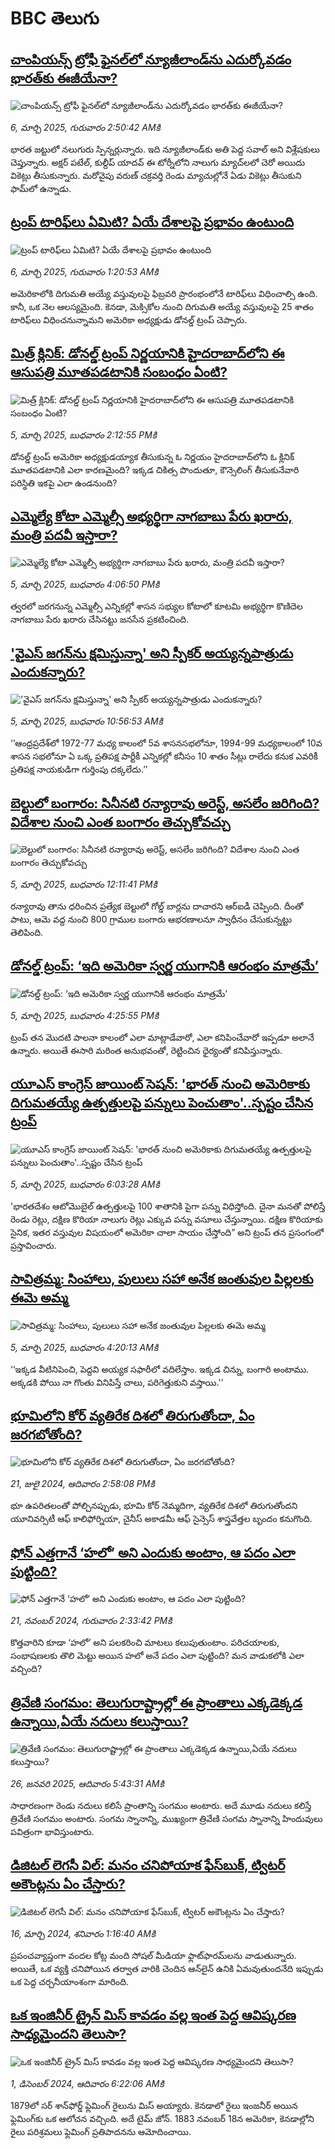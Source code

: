 # BBC తెలుగు## [చాంపియన్స్‌ ట్రోఫీ ఫైనల్‌లో న్యూజీలాండ్‌ను ఎదుర్కోవడం భారత్‌కు ఈజీయేనా?](https://www.bbc.com/telugu/articles/cy83k0le88lo?at_campaign=githubrss)![చాంపియన్స్‌ ట్రోఫీ ఫైనల్‌లో న్యూజీలాండ్‌ను ఎదుర్కోవడం భారత్‌కు ఈజీయేనా?](https://ichef.bbci.co.uk/ace/standard/240/cpsprodpb/00a3/live/725d2660-fa36-11ef-8b6d-ffedfccd010d.jpg)_6, మార్చి 2025, గురువారం 2:50:42 AMకి_భారత జట్టులో నలుగురు స్పిన్నర్లున్నారు. ఇది న్యూజీలాండ్‌కు అతి పెద్ద సవాల్ అని విశ్లేషకులు చెప్తున్నారు. అక్షర్ పటేల్, కుల్దీప్ యాదవ్ ఈ టోర్నీలోని నాలుగు మ్యాచ్‌లలో చెరో అయిదు వికెట్లు తీసుకున్నారు. మరోవైపు వరుణ్ చక్రవర్తి రెండు మ్యాచుల్లోనే ఏడు వికెట్లు తీసుకుని ఫామ్‌లో ఉన్నాడు.## [ట్రంప్ టారిఫ్‌లు ఏమిటి? ఏయే దేశాలపై ప్రభావం ఉంటుంది](https://www.bbc.com/telugu/articles/czdnvvgze03o?at_campaign=githubrss)![ట్రంప్ టారిఫ్‌లు ఏమిటి? ఏయే దేశాలపై ప్రభావం ఉంటుంది](https://ichef.bbci.co.uk/ace/standard/240/cpsprodpb/825e/live/7b8ea4b0-f915-11ef-896e-d7e7fb1719a4.jpg)_6, మార్చి 2025, గురువారం 1:20:53 AMకి_అమెరికాలోకి దిగుమతి అయ్యే వస్తువులపై ఫిబ్రవరి ప్రారంభంలోనే టారిఫ్‌లు విధించాల్సి ఉంది. కానీ, ఒక నెల ఆలస్యమైంది. కెనడా, మెక్సికోల నుంచి దిగుమతి అయ్యే వస్తువులపై 25 శాతం టారిఫ్‌లు విధించనున్నామని అమెరికా అధ్యక్షుడు డోనల్డ్ ట్రంప్ చెప్పారు.## [మిత్ర్ క్లినిక్: డోనల్డ్ ట్రంప్ నిర్ణయానికి హైదరాబాద్‌లోని ఈ ఆసుపత్రి మూతపడటానికి సంబంధం ఏంటి? ](https://www.bbc.com/telugu/articles/ckgz3d49evdo?at_campaign=githubrss)![మిత్ర్ క్లినిక్: డోనల్డ్ ట్రంప్ నిర్ణయానికి హైదరాబాద్‌లోని ఈ ఆసుపత్రి మూతపడటానికి సంబంధం ఏంటి? ](https://ichef.bbci.co.uk/ace/standard/240/cpsprodpb/fb93/live/475a1250-f9ca-11ef-9f72-45b1d71715b1.jpg)_5, మార్చి 2025, బుధవారం 2:12:55 PMకి_డోనల్డ్ ట్రంప్ అమెరికా అధ్యక్షుడయ్యాక తీసుకున్న ఓ నిర్ణయం హైదరాబాద్‌లోని ఓ క్లినిక్ మూతపడటానికి ఎలా కారణమైంది? ఇక్కడ చికిత్స పొందుతూ, కౌన్సెలింగ్ తీసుకునేవారి పరిస్థితి ఇకపై ఎలా ఉండనుంది?## [ఎమ్మెల్యే కోటా ఎమ్మెల్సీ అభ్యర్థిగా నాగబాబు పేరు ఖరారు, మంత్రి పదవీ ఇస్తారా? ](https://www.bbc.com/telugu/articles/cewk099gwy2o?at_campaign=githubrss)![ఎమ్మెల్యే కోటా ఎమ్మెల్సీ అభ్యర్థిగా నాగబాబు పేరు ఖరారు, మంత్రి పదవీ ఇస్తారా? ](https://ichef.bbci.co.uk/ace/standard/240/cpsprodpb/967b/live/619bc970-f9d3-11ef-8be4-3bf54461d42e.jpg)_5, మార్చి 2025, బుధవారం 4:06:50 PMకి_త్వరలో జరగనున్న ఎమ్మెల్సీ ఎన్నికల్లో శాసన సభ్యుల కోటాలో కూటమి అభ్యర్థిగా కొణిదెల నాగబాబు పేరు ఖరారు చేసినట్టు జనసేన ప్రకటించింది.## ['వైఎస్‌ జగన్‌ను క్షమిస్తున్నా' అని స్పీకర్‌ అయ్యన్నపాత్రుడు ఎందుకన్నారు? ](https://www.bbc.com/telugu/articles/cy87g2epev3o?at_campaign=githubrss)!['వైఎస్‌ జగన్‌ను క్షమిస్తున్నా' అని స్పీకర్‌ అయ్యన్నపాత్రుడు ఎందుకన్నారు? ](https://ichef.bbci.co.uk/ace/standard/240/cpsprodpb/99d3/live/ef19b5c0-f9ae-11ef-b257-2b725ccbdd87.jpg)_5, మార్చి 2025, బుధవారం 10:56:53 AMకి_‘‘ఆంధ్రప్రదేశ్‌లో 1972-77 మధ్య కాలంలో 5వ శాసనసభలోనూ, 1994-99 మధ్యకాలంలో 10వ శాసన సభలోనూ ఏ ఒక్క ప్రతిపక్ష పార్టీకీ ఎన్నికల్లో కనీసం 10 శాతం సీట్లు రాలేదు కనుక ఎవరికీ ప్రతిపక్ష నాయకుడిగా గుర్తింపు దక్కలేదు.’’## [బెల్టులో బంగారం:  సినీనటి రన్యారావు అరెస్ట్, అసలేం జరిగింది? విదేశాల నుంచి ఎంత బంగారం తెచ్చుకోవచ్చు](https://www.bbc.com/telugu/articles/c743zgwxxd8o?at_campaign=githubrss)![బెల్టులో బంగారం:  సినీనటి రన్యారావు అరెస్ట్, అసలేం జరిగింది? విదేశాల నుంచి ఎంత బంగారం తెచ్చుకోవచ్చు](https://ichef.bbci.co.uk/ace/standard/240/cpsprodpb/ec64/live/e4045360-f9aa-11ef-8c03-7dfdbeeb2526.jpg)_5, మార్చి 2025, బుధవారం 12:11:41 PMకి_రన్యారావు తాను ధరించిన ప్రత్యేక బెల్టులో గోల్డ్ బార్లను దాచారని ఆర్ఐడీ చెప్పింది.  దీంతో పాటు, ఆమె వద్ద నుంచి 800 గ్రాముల బంగారు ఆభరణాలనూ  స్వాధీనం చేసుకున్నట్టు తెలిపింది.## [డోనల్డ్ ట్రంప్: ‘ఇది అమెరికా స్వర్ణ యుగానికి ఆరంభం మాత్రమే’](https://www.bbc.com/telugu/articles/c17qwk8rnvro?at_campaign=githubrss)![డోనల్డ్ ట్రంప్: ‘ఇది అమెరికా స్వర్ణ యుగానికి ఆరంభం మాత్రమే’](https://ichef.bbci.co.uk/ace/standard/240/cpsprodpb/d741/live/534261d0-f9de-11ef-aa92-5f009e8149ab.jpg)_5, మార్చి 2025, బుధవారం 4:25:55 PMకి_ట్రంప్ తన మొదటి పాలనా కాలంలో ఎలా మాట్లాడేవారో, ఎలా కనిపించేవారో ఇప్పడూ అలానే ఉన్నారు. అయితే ఈసారి మరింత అనుభవంతో, రెట్టించిన ధైర్యంతో కనిపిస్తున్నారు.## [యూఎస్ కాంగ్రెస్ జాయింట్ సెషన్: 'భారత్ ‌నుంచి అమెరికాకు దిగుమతయ్యే ఉత్పత్తులపై పన్నులు పెంచుతాం'..స్పష్టం చేసిన ట్రంప్ ](https://www.bbc.com/telugu/articles/c3vwd665nveo?at_campaign=githubrss)![యూఎస్ కాంగ్రెస్ జాయింట్ సెషన్: 'భారత్ ‌నుంచి అమెరికాకు దిగుమతయ్యే ఉత్పత్తులపై పన్నులు పెంచుతాం'..స్పష్టం చేసిన ట్రంప్ ](https://ichef.bbci.co.uk/ace/standard/240/cpsprodpb/7edd/live/55fab030-f97f-11ef-896e-d7e7fb1719a4.png)_5, మార్చి 2025, బుధవారం 6:03:28 AMకి_'భారతదేశం ఆటోమొబైల్ ఉత్పత్తులపై 100 శాతానికి పైగా పన్ను విధిస్తోంది.  చైనా మనతో పోలిస్తే రెండు రెట్లు, దక్షిణ కొరియా నాలుగు రెట్లు ఎక్కువ పన్ను వసూలు చేస్తున్నాయి. దక్షిణ కొరియాకు సైనిక, ఇతర వస్తువుల విషయంలో అమెరికా చాలా సాయం చేస్తోంది” అని ట్రంప్ తన ప్రసంగంలో ప్రస్తావించారు.## [సావిత్రమ్మ: సింహాలు, పులులు సహా అనేక జంతువుల పిల్లలకు ఈమె అమ్మ](https://www.bbc.com/telugu/articles/clyzlzz50rno?at_campaign=githubrss)![సావిత్రమ్మ: సింహాలు, పులులు సహా అనేక జంతువుల పిల్లలకు ఈమె అమ్మ](https://ichef.bbci.co.uk/ace/standard/240/cpsprodpb/ae7c/live/d0895650-f8e7-11ef-9e61-71ee71f26eb1.jpg)_5, మార్చి 2025, బుధవారం 4:20:13 AMకి_‘‘ఇక్కడ వీటినిపెంచి, పెద్దవి అయ్యక సఫారీలో వదిలేస్తాం. ఇక్కడ చిన్ను, బంగారి అంటాము. అక్కడకి పోయి నా గొంతు వినిపిస్తే చాలు, పరిగెత్తుకుని వస్తాయి.''## [భూమిలోని కోర్ వ్యతిరేక దిశలో తిరుగుతోందా, ఏం జరగబోతోంది?](https://www.bbc.com/telugu/articles/crgr7rnd7g4o?at_campaign=githubrss)![భూమిలోని కోర్ వ్యతిరేక దిశలో తిరుగుతోందా, ఏం జరగబోతోంది?](https://ichef.bbci.co.uk/ace/standard/240/cpsprodpb/cc28/live/4457bc00-3ec3-11ef-b2f4-77406157b906.jpg)_21, జులై 2024, ఆదివారం 2:58:08 PMకి_భూ ఉపరితలంతో పోల్చినప్పుడు, భూమి కోర్ నెమ్మదిగా, వ్యతిరేక దిశలో తిరుగుతోందని యూనివర్సిటీ ఆఫ్ కాలిఫోర్నియా, చైనీస్ అకాడమీ ఆఫ్ సైన్సెస్‌ శాస్త్రవేత్తల బృందం కనుగొంది.## [ఫోన్ ఎత్తగానే ‘హలో’ అని ఎందుకు అంటాం, ఆ పదం ఎలా పుట్టింది?](https://www.bbc.com/telugu/articles/cgj7x7gdjq4o?at_campaign=githubrss)![ఫోన్ ఎత్తగానే ‘హలో’ అని ఎందుకు అంటాం, ఆ పదం ఎలా పుట్టింది?](https://ichef.bbci.co.uk/ace/standard/240/cpsprodpb/0618/live/7a20ebb0-a807-11ef-b21e-5359bd56d02f.jpg)_21, నవంబర్ 2024, గురువారం 2:33:42 PMకి_కొత్తవారిని కూడా ‘హలో’ అని పలకరించి మాటలు కలుపుతుంటాం.  పరిచయాలకు, సంభాషణలకు తొలి మెట్టు అయిన హలో అనే పదం ఎలా పుట్టింది? మన వాడుకలోకి ఎలా వచ్చింది?## [త్రివేణి సంగమం: తెలుగురాష్ట్రాల్లో ఈ ప్రాంతాలు ఎక్కడెక్కడ ఉన్నాయి,ఏయే నదులు కలుస్తాయి? ](https://www.bbc.com/telugu/articles/cz7elrr17jeo?at_campaign=githubrss)![త్రివేణి సంగమం: తెలుగురాష్ట్రాల్లో ఈ ప్రాంతాలు ఎక్కడెక్కడ ఉన్నాయి,ఏయే నదులు కలుస్తాయి? ](https://ichef.bbci.co.uk/ace/standard/240/cpsprodpb/9dad/live/7f50e780-da42-11ef-a37f-eba91255dc3d.jpg)_26, జనవరి 2025, ఆదివారం 5:43:31 AMకి_సాధారణంగా రెండు నదులు కలిసే ప్రాంతాన్ని సంగమం అంటారు. అదే మూడు నదులు కలిస్తే త్రివేణి సంగమం అంటారు. సంగమ స్నానాన్ని, ముఖ్యంగా త్రివేణి సంగమ స్నానాన్ని హిందువులు పవిత్రంగా భావిస్తుంటారు.## [డిజిటల్ లెగసీ విల్: మనం చనిపోయాక ఫేస్‌బుక్, ట్విటర్‌ అకౌంట్లను ఏం చేస్తారు?](https://www.bbc.com/telugu/articles/cx0zl1qeyq2o?at_campaign=githubrss)![డిజిటల్ లెగసీ విల్: మనం చనిపోయాక ఫేస్‌బుక్, ట్విటర్‌ అకౌంట్లను ఏం చేస్తారు?](https://ichef.bbci.co.uk/ace/standard/240/cpsprodpb/bea2/live/2323ffd0-e2d4-11ee-9410-0f893255c2a0.jpg)_16, మార్చి 2024, శనివారం 1:16:40 AMకి_ప్రపంచవ్యాప్తంగా వందల కోట్ల మంది సోషల్ మీడియా ఫ్లాట్‌ఫారమ్‌లను వాడుతున్నారు. అయితే, ఒక వ్యక్తి చనిపోయిన తర్వాత వారికి చెందిన ఆన్‌లైన్ ఉనికి ఏమవుతుందనేది ఇప్పుడు ఒక పెద్ద చర్చనీయాంశంగా మారింది.## [ఒక ఇంజినీర్ ట్రైన్ మిస్ కావడం వల్ల ఇంత పెద్ద ఆవిష్కరణ సాధ్యమైందని తెలుసా?](https://www.bbc.com/telugu/articles/c774y4mdrgdo?at_campaign=githubrss)![ఒక ఇంజినీర్ ట్రైన్ మిస్ కావడం వల్ల ఇంత పెద్ద ఆవిష్కరణ సాధ్యమైందని తెలుసా?](https://ichef.bbci.co.uk/ace/standard/240/cpsprodpb/d07c/live/d2f92490-ab19-11ef-8264-5f9791599833.jpg)_1, డిసెంబర్ 2024, ఆదివారం 6:22:06 AMకి_1879లో సర్ శాన్‌ఫోర్డ్ ఫ్లెమింగ్ రైలును మిస్ అయ్యారు. కెనడాలో రైలు ఇంజనీర్ అయిన ఫ్లెమింగ్‌కు ఒక ఆలోచన వచ్చింది. అదే టైమ్ జోన్‌. 
1883 నవంబర్ 18న అమెరికా, కెనడాల్లోని రైలు పరిశ్రమలు ఫ్లెమింగ్ ప్రతిపాదనను ఆమోదించాయి.